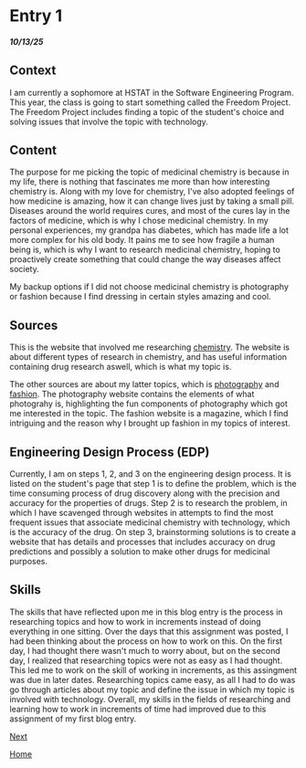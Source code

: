 # Entry 1
##### 10/13/25
## Context
I am currently a sophomore at HSTAT in the Software Engineering Program. This year, the class is going to start something called the Freedom Project. The Freedom Project includes finding a topic of the student's choice and solving issues that involve the topic with technology. 
## Content
The purpose for me picking the topic of medicinal chemistry is because in my life, there is nothing that fascinates me more than how interesting chemistry is. Along with my love for chemistry, I've also adopted feelings of how medicine is amazing, how it can change lives just by taking a small pill. Diseases around the world requires cures, and most of the cures lay in the factors of medicine, which is why I chose medicinal chemistry. In my personal experiences, my grandpa has diabetes, which has made life a lot more complex for his old body. It pains me to see how fragile a human being is, which is why I want to research medicinal chemistry, hoping to proactively create something that could change the way diseases affect society.

My backup options if I did not choose medicinal chemistry is photography or fashion because I find dressing in certain styles amazing and cool.

## Sources
This is the website that involved me researching [chemistry](https://www.sciencedirect.com/topics/social-sciences/chemical-technology). The website is about different types of research in chemistry, and has useful information containing drug research aswell, which is what my topic is.

The other sources are about my latter topics, which is [photography](https://www.naturephotographers.network/articles/) and [fashion](https://www.voguebusiness.com/). The photography website contains the elements of what photograhy is, highlighting the fun components of photography which got me interested in the topic. The fashion website is a magazine, which I find intriguing and the reason why I brought up fashion in my topics of interest.

## Engineering Design Process (EDP)

Currently, I am on steps 1, 2, and 3 on the engineering design process. It is listed on the student's page that step 1 is to define the problem, which is the time consuming process of drug discovery along with the precision and accuracy for the properties of drugs. Step 2 is to research the problem, in which I have scavenged through websites in attempts to find the most frequent issues that associate medicinal chemistry with technology, which is the accuracy of the drug. On step 3, brainstorming solutions is to create a website that has details and processes that includes accuracy on drug predictions and possibly a solution to make other drugs for medicinal purposes.

## Skills 

The skills that have reflected upon me in this blog entry is the process in researching topics and how to work in increments instead of doing everything in one sitting. Over the days that this assignment was posted, I had been thinking about the process on how to work on this. On the first day, I had thought there wasn't much to worry about, but on the second day, I realized that researching topics were not as easy as I had thought. This led me to work on the skill of working in increments, as this assingment was due in later dates. Researching topics came easy, as all I had to do was go through articles about my topic and define the issue in which my topic is involved with technology. Overall, my skills in the fields of researching and learning how to work in increments of time had improved due to this assignment of my first blog entry.

[Next](entry02.md)

[Home](../README.md)
